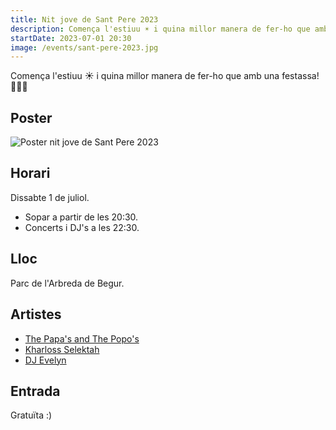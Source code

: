 ```yaml
---
title: Nit jove de Sant Pere 2023
description: Comença l'estiuu ☀️ i quina millor manera de fer-ho que amb una festassa 🤩🤪😏
startDate: 2023-07-01 20:30
image: /events/sant-pere-2023.jpg
---
```


Comença l'estiuu ☀️ i quina millor manera de fer-ho que amb una festassa! 🤩🤪😏

## Poster

![Poster nit jove de Sant Pere 2023](/events/sant-pere-2023.jpg)

## Horari

Dissabte 1 de juliol.

- Sopar a partir de les 20:30.
- Concerts i DJ's a les 22:30.

## Lloc

Parc de l'Arbreda de Begur.

## Artistes

- [The Papa's and The Popo's](https://www.thepapasandthepopos.com/)
- [Kharloss Selektah](https://www.instagram.com/kharloss_selektah/)
- [DJ Evelyn](https://www.instagram.com/djevelynn)

## Entrada

Gratuïta :)
